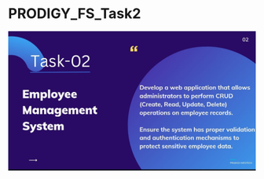 # PRODIGY_FS_Task2

<img src="https://github.com/Whosnameisbhushan/PRODIGY_FS_Task2/blob/main/WhatsApp%20Image%202025-01-12%20at%2015.33.58_aef77c79.jpg">
